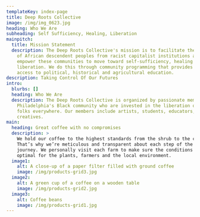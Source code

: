 ```yaml
---
templateKey: index-page
title: Deep Roots Collective
image: /img/img_0623.jpg
heading: Who We Are
subheading: Self Sufficiency, Healing, Liberation
mainpitch:
  title: Mission Statement
  description: The Deep Roots Collective's mission is to facilitate the divestment
    of African descendent peoples from racist capitalist institutions and
    empower these communities to move toward self-sufficiency, healing and
    liberation. We do this through community programming that provides free
    access to political, historical and agricultural education.
description: Taking Control Of Our Futures
intro:
  blurbs: []
  heading: Who We Are
  description: The Deep Roots Collective is organized by passionate members of
    Philadelphia's Black community who are invested in the liberation of Black
    folks everywhere. Our members include artists, students, educators, and
    creatives.
main:
  heading: Great coffee with no compromises
  description: >
    We hold our coffee to the highest standards from the shrub to the cup.
    That’s why we’re meticulous and transparent about each step of the coffee’s
    journey. We personally visit each farm to make sure the conditions are
    optimal for the plants, farmers and the local environment.
  image1:
    alt: A close-up of a paper filter filled with ground coffee
    image: /img/products-grid3.jpg
  image2:
    alt: A green cup of a coffee on a wooden table
    image: /img/products-grid2.jpg
  image3:
    alt: Coffee beans
    image: /img/products-grid1.jpg
---
```

